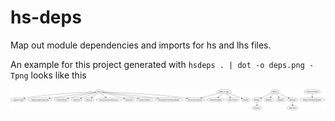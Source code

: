 # hs-deps

Map out module dependencies and imports for hs and lhs files.

An example for this project generated with `hsdeps . | dot -o deps.png -Tpng` looks like this

![deps.png](deps.png)